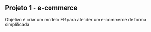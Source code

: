 ## Projeto 1 - e-commerce

Objetivo é criar um modelo ER para atender um e-commerce de forma simplificada
